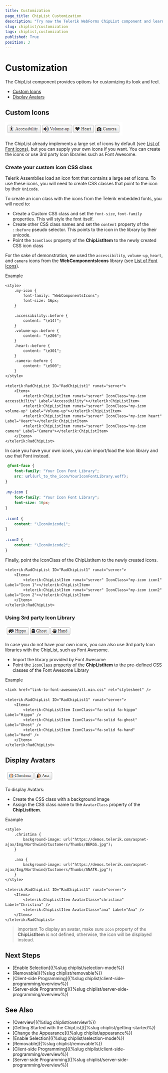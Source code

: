 ```yaml
---
title: Customization
page_title: ChipList Customization
description: "Try now the Telerik WebForms ChipList component and learn how to customize it by configuring its icons and avatars."
slug: chiplist/customization
tags: chiplist,customization
published: True
position: 3
---
```


# Customization

The ChipList component provides options for customizing its look and feel.

- [Custom Icons](#custom-icons)
- [Display Avatars](#display-avatars)

## Custom Icons

!["Custom Icon Class"](images/chiplist-customization-custom-icon-class.png "Custom Icon Class")

The ChipList already implements a large set of icons by default (see [List of Font Icons](https://docs.telerik.com/kendo-ui/styles-and-layout/sass-themes/font-icons#list-of-font-icons)), but you can supply your own icons if you want. You can create the icons or use 3rd party Icon libraries such as Font Awesome.

### Create your custom icon CSS class

Telerik Assemblies load an icon font that contains a large set of icons. To use these icons, you will need to create CSS classes that point to the icon by their `Unicode`.

To create an icon class with the icons from the Telerik embedded fonts, you will need to:

- Create a Custom CSS class and set the `font-size`, `font-family` properties. This will style the font itself.
- Create other CSS class names and set the `content` property of the `::before` pseudo selector. This points to the icon in the library by their unicode.
- Point the `IconClass` property of the **ChipListItem** to the newly created CSS icon class

For the sake of demonstration, we used the `accessibility`, `volume-up`, `heart`, and `camera` icons from the **WebComponentsIcons** library (see [List of Font Icons](https://docs.telerik.com/kendo-ui/styles-and-layout/sass-themes/font-icons#list-of-font-icons)).

Example

````ASP.NET
<style>
    .my-icon {
        font-family: "WebComponentsIcons";
        font-size: 16px;
    }

    .accessibility::before {
        content: "\e14f";
    }
    .volume-up::before {
        content: "\e206";
    }
    .heart::before {
        content: "\e301";
    }
    .camera::before {
        content: "\e500";
    }
</style>

<telerik:RadChipList ID="RadChipList1" runat="server">
    <Items>
        <telerik:ChipListItem runat="server" IconClass="my-icon accessibility" Label="Accessibility"></telerik:ChipListItem>
        <telerik:ChipListItem runat="server" IconClass="my-icon volume-up" Label="Volume-up"></telerik:ChipListItem>
        <telerik:ChipListItem runat="server" IconClass="my-icon heart" Label="Heart"></telerik:ChipListItem>
        <telerik:ChipListItem runat="server" IconClass="my-icon camera" Label="Camera"></telerik:ChipListItem>
    </Items>
</telerik:RadChipList>
````

In case you have your own icons, you can import/load the Icon library and use that Font instead.

````CSS
 @font-face {
    font-family: "Your Icon Font Library";
    src: url(url_to_the_icon/YourIconFontLibrary.woff);
}

.my-icon {
    font-family: "Your Icon Font Library";
    font-size: 16px;
}

.icon1 {
    content: "\IconUnicode1";
}

.icon2 {
    content: "\IconUnicode2";
}
````

Finally, point the IconClass of the ChipListItem to the newly created icons.

````ASP.NET
<telerik:RadChipList ID="RadChipList1" runat="server">
    <Items>
        <telerik:ChipListItem runat="server" IconClass="my-icon icon1" Label="Icon 1"></telerik:ChipListItem>
        <telerik:ChipListItem runat="server" IconClass="my-icon icon2" Label="Icon 2"></telerik:ChipListItem>
    </Items>
</telerik:RadChipList>
````


### Using 3rd party Icon Library

!["Custom Icon"](images/chiplist-customization-custom-icon-font-awesome.png "Custom Icon")

In case you do not have your own icons, you can also use 3rd party Icon libraries with the ChipList, such as Font Awesome.

- Import the library provided by Font Awesome
- Point the `IconClass` property of the **ChipListItem** to the pre-defined CSS classes of the Font Awesome Library

Example

````ASP.NET
<link href="link-to-font-awesome/all.min.css" rel="stylesheet" />

<telerik:RadChipList ID="RadChipList1" runat="server">
    <Items>
        <telerik:ChipListItem IconClass="fa-solid fa-hippo" Label="Hippo" />
        <telerik:ChipListItem IconClass="fa-solid fa-ghost" Label="Ghost" />
        <telerik:ChipListItem IconClass="fa-solid fa-hand" Label="Hand" />
    </Items>
</telerik:RadChipList>
````


## Display Avatars

!["ChipList with Avatar"](images/chiplist-customization-display-avatars.png "ChipList with Avatar")

To display Avatars:

- Create the CSS class with a background image
- Assign the CSS class name to the `AvatarClass` property of the **ChipListItem**.

Example

````ASP.NET
<style>
    .christina {
        background-image: url("https://demos.telerik.com/aspnet-ajax/Img/Northwind/Customers/Thumbs/BERGS.jpg");
    }

    .ana {
        background-image: url("https://demos.telerik.com/aspnet-ajax/Img/Northwind/Customers/Thumbs/ANATR.jpg");
    }
</style>

<telerik:RadChipList ID="RadChipList1" runat="server">
    <Items>
        <telerik:ChipListItem AvatarClass="christina" Label="Christina" />
        <telerik:ChipListItem AvatarClass="ana" Label="Ana" />
    </Items>
</telerik:RadChipList>
````

>important To display an avatar, make sure `Icon` property of the **ChipListItem** is not defined, otherwise, the icon will be displayed instead.

## Next Steps

- [Enable Selection]({%slug chiplist/selection-mode%})
- [Removable]({%slug chiplist/removable%})
- [Client-side Programming]({%slug chiplist/client-side-programming/overview%})
- [Server-side Programming]({%slug chiplist/server-side-programming/overview%})

## See Also

- [Overview]({%slug chiplist/overview%})
- [Getting Started with the ChipList]({%slug chiplist/getting-started%})
- [Change the Appearance]({%slug chiplist/appearance%})
- [Enable Selection]({%slug chiplist/selection-mode%})
- [Removable]({%slug chiplist/removable%})
- [Client-side Programming]({%slug chiplist/client-side-programming/overview%})
- [Server-side Programming]({%slug chiplist/server-side-programming/overview%})

 